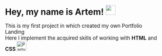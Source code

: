 <h1 >Hey, my name is Artem! <img src="https://github.com/blackcater/blackcater/raw/main/images/Hi.gif" height="32"/></h1>
<p><big>This is my first project in which created my own Portfolio Landing <br>
Here I implement the acquired skills of working with <b>HTML</b> and <b>CSS</b></big> <img src="https://raw.githubusercontent.com/Tarikul-Islam-Anik/Animated-Fluent-Emojis/master/Emojis/Activities/Party%20Popper.png" alt="Party Popper" width="32" height="32" /></p>

